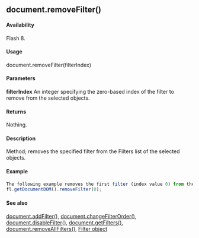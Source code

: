 ## document.removeFilter()

#### Availability

Flash 8.

#### Usage

document.removeFilter(filterIndex)

#### Parameters

**filterIndex** An integer specifying the zero-based index of the filter to remove from the selected objects.

#### Returns

Nothing.

#### Description

Method; removes the specified filter from the Filters list of the selected objects.

#### Example

```javascript
The following example removes the first filter (index value 0) from the Filters list of the selected objects:
fl.getDocumentDOM().removeFilter(0);

```
#### See also

[document.addFilter()](#!AdobeDocs/developers-animatesdk-docs/test/Document_object/documen3.md), [document.changeFilterOrder()](#!AdobeDocs/developers-animatesdk-docs/test/Document_object/docume29.md), [document.disableFilter()](#!AdobeDocs/developers-animatesdk-docs/test/Document_object/docume47.md), [document.getFilters()](#!AdobeDocs/developers-animatesdk-docs/test/Document_object/docume79.md), [document.removeAllFilters()](#!AdobeDocs/developers-animatesdk-docs/test/Document_object/docum240.md), [Filter object](#!AdobeDocs/developers-animatesdk-docs/test/Filter_object/filter_summary.md)
